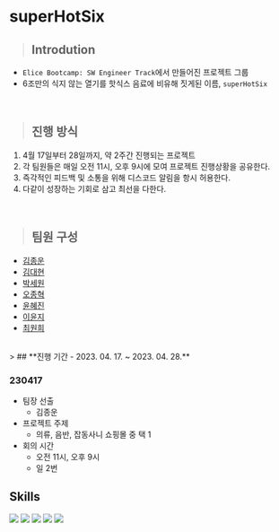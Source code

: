 # **superHotSix**

> ## **Introdution**
- `Elice Bootcamp: SW Engineer Track`에서 만들어진 프로젝트 그룹
- 6조만의 식지 않는 열기를 핫식스 음료에 비유해 짓게된 이름, `superHotSix`

<br>

> ## **진행 방식**
1. 4월 17일부터 28일까지, 약 2주간 진행되는 프로젝트
2. 각 팀원들은 매일 오전 11시, 오후 9시에 모여 프로젝트 진행상황을 공유한다.
3. 즉각적인 피드백 및 소통을 위해 디스코드 알림을 항시 허용한다.
4. 다같이 성장하는 기회로 삼고 최선을 다한다.

<br>

> ## **팀원 구성**
- [김종운](https://velog.io/@dev_cdd)
- [김대현](#)
- [박세원](#)
- [오종혁](#)
- [윤혜진](#)
- [이윤지](#)
- [최원희](#)

<br>
> ## **진행 기간 - 2023. 04. 17. ~ 2023. 04. 28.**

### **230417**
- 팀장 선출
  - 김종운
- 프로젝트 주제
  - 의류, 음반, 잡동사니 쇼핑몰 중 택 1
- 회의 시간
  - 오전 11시, 오후 9시
  - 일 2번

## **Skills**
<img src="https://img.shields.io/badge/HTML-E34F26?style=flat-square&labelColor=eeeeee&logo=HTML5"/> <img src="https://img.shields.io/badge/CSS-1572B6?style=flat-square&labelColor=eeeeee&logo=CSS3&logoColor=1572B6"/> <img src="https://img.shields.io/badge/JavaScript-F7DF1E?style=flat-square&labelColor=eeeeee&logo=JavaScript&logoColor=F7DF1E"/> <img src="https://img.shields.io/badge/TypeScript-3178C6?style=flat-square&labelColor=eeeeee&logo=TypeScript&logoColor=3178C6"/> <img src="https://img.shields.io/badge/Node.js-339933?style=flat-square&labelColor=eeeeee&logo=node.js&logoColor=339933"/>
